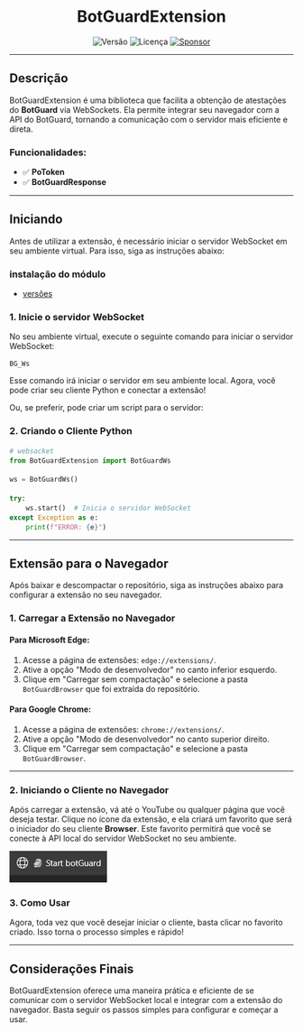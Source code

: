 <h1 style="text-align: center;">
  BotGuardExtension
</h1>

<p style="text-align: center;">
  <img src="https://img.shields.io/badge/version-1.0.0.2-orange" alt="Versão" />
  <img src="https://img.shields.io/badge/license-MIT-orange" alt="Licença" />
  <a href="https://paulocesar-dev404.github.io/me-apoiando-online/">
    <img src="https://img.shields.io/badge/💲Donate-yellow" alt="Sponsor" />
  </a>
</p>

---

## Descrição

BotGuardExtension é uma biblioteca que facilita a obtenção de atestações do **BotGuard** via WebSockets. Ela permite integrar seu navegador com a API do BotGuard, tornando a comunicação com o servidor mais eficiente e direta.

### Funcionalidades:

- ✅ **PoToken**  
- ✅ **BotGuardResponse**  

---

## Iniciando

Antes de utilizar a extensão, é necessário iniciar o servidor WebSocket em seu ambiente virtual. Para isso, siga as instruções abaixo:
### instalação do módulo

- [versões](releases/)




### 1. Inicie o servidor WebSocket

No seu ambiente virtual, execute o seguinte comando para iniciar o servidor WebSocket:

```commandline
BG_Ws
```

Esse comando irá iniciar o servidor em seu ambiente local. Agora, você pode criar seu cliente Python e conectar a extensão!

Ou, se preferir, pode criar um script para o servidor:

### 2. Criando o Cliente Python

```python
# websocket
from BotGuardExtension import BotGuardWs

ws = BotGuardWs()

try:
    ws.start()  # Inicia o servidor WebSocket
except Exception as e:
    print(f"ERROR: {e}")
```

---

## Extensão para o Navegador

Após baixar e descompactar o repositório, siga as instruções abaixo para configurar a extensão no seu navegador.

### 1. Carregar a Extensão no Navegador

#### Para Microsoft Edge:

1. Acesse a página de extensões: `edge://extensions/`.
2. Ative a opção "Modo de desenvolvedor" no canto inferior esquerdo.
3. Clique em "Carregar sem compactação" e selecione a pasta `BotGuardBrowser` que foi extraída do repositório.

#### Para Google Chrome:

1. Acesse a página de extensões: `chrome://extensions/`.
2. Ative a opção "Modo de desenvolvedor" no canto superior direito.
3. Clique em "Carregar sem compactação" e selecione a pasta `BotGuardBrowser`.

---

### 2. Iniciando o Cliente no Navegador

Após carregar a extensão, vá até o YouTube ou qualquer página que você deseja testar. Clique no ícone da extensão, e ela criará um favorito que será o iniciador do seu cliente **Browser**. Este favorito permitirá que você se conecte à API local do servidor WebSocket no seu ambiente.

![Favorito criado](assests/icon_fixed.png)

### 3. Como Usar

Agora, toda vez que você desejar iniciar o cliente, basta clicar no favorito criado. Isso torna o processo simples e rápido!

---

## Considerações Finais

BotGuardExtension oferece uma maneira prática e eficiente de se comunicar com o servidor WebSocket local e integrar com a extensão do navegador. Basta seguir os passos simples para configurar e começar a usar.

